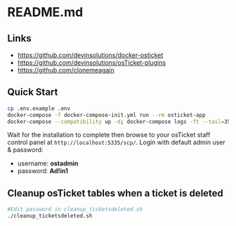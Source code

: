 # README.md

## Links

* <https://github.com/devinsolutions/docker-osticket>
* <https://github.com/devinsolutions/osTicket-plugins>
* <https://github.com/clonemeagain>

## Quick Start

```bash
cp .env.example .env
docker-compose -f docker-compose-init.yml run --rm osticket-app
docker-compose --compatibility up -d; docker-compose logs -ft --tail=35
```

Wait for the installation to complete then browse to your osTicket staff control panel at
`http://localhost:5335/scp/`. Login with default admin user & password:

* username: **ostadmin**
* password: **Ad!in1**

## Cleanup osTicket tables when a ticket is deleted

```bash
#Edit password in cleanup_ticketsdeleted.sh
./cleanup_ticketsdeleted.sh
```
